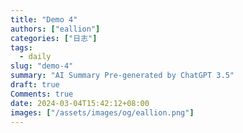 ```yaml
---
title: "Demo 4"
authors: ["eallion"]
categories: ["日志"]
tags: 
  - daily
slug: "demo-4"
summary: "AI Summary Pre-generated by ChatGPT 3.5"
draft: true
Comments: true
date: 2024-03-04T15:42:12+08:00
images: ["/assets/images/og/eallion.png"]
---
```

